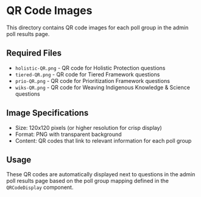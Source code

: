 # QR Code Images

This directory contains QR code images for each poll group in the admin poll results page.

## Required Files

- `holistic-QR.png` - QR code for Holistic Protection questions
- `tiered-QR.png` - QR code for Tiered Framework questions  
- `prio-QR.png` - QR code for Prioritization Framework questions
- `wiks-QR.png` - QR code for Weaving Indigenous Knowledge & Science questions

## Image Specifications

- Size: 120x120 pixels (or higher resolution for crisp display)
- Format: PNG with transparent background
- Content: QR codes that link to relevant information for each poll group

## Usage

These QR codes are automatically displayed next to questions in the admin poll results page based on the poll group mapping defined in the `QRCodeDisplay` component.
